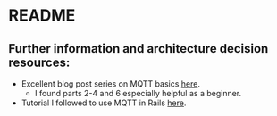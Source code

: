 # README

## Further information and architecture decision resources:

* Excellent blog post series on MQTT basics [here](https://www.hivemq.com/blog/mqtt-essentials/).
  - I found parts 2-4 and 6 especially helpful as a beginner.
* Tutorial I followed to use MQTT in Rails [here](http://blog.mallow-tech.com/2016/11/iot-in-rails-with-aws-mqtt/).
